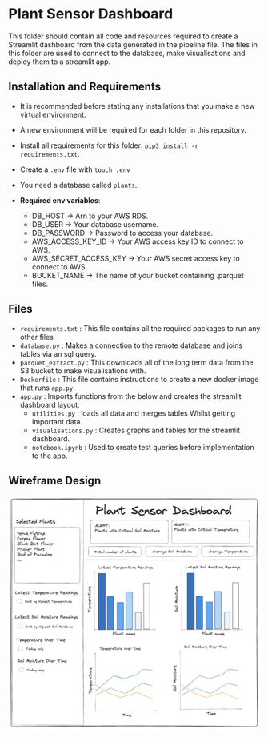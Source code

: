 # Plant Sensor Dashboard

This folder should contain all code and resources required to create a Streamlit dashboard from the data generated in the pipeline file.
The files in this folder are used to connect to the database, make visualisations and deploy them to a streamlit app. 

## Installation and Requirements

- It is recommended before stating any installations that you make a new virtual environment. 
- A new environment will be required for each folder in this repository.

- Install all requirements for this folder: `pip3 install -r requirements.txt`.

- Create a `.env` file with `touch .env`
- You need a database called `plants`.

- **Required env variables**: 
    - DB_HOST               -> Arn to your AWS RDS.
    - DB_USER               -> Your database username.
    - DB_PASSWORD           -> Password to access your database.
    - AWS_ACCESS_KEY_ID     -> Your AWS access key ID to connect to AWS.
    - AWS_SECRET_ACCESS_KEY -> Your AWS secret access key to connect to AWS.
    - BUCKET_NAME           -> The name of your bucket containing .parquet files.

## Files 

- `requirements.txt` : This file contains all the required packages to run any other files
- `database.py` : Makes a connection to the remote database and joins tables via an sql query. 
- `parquet_extract.py` : This downloads all of the long term data from the S3 bucket to make visualisations with.
- `Dockerfile` : This file contains instructions to create a new docker image that runs `app.py`.
- `app.py` : Imports functions from the below and creates the streamlit dashboard layout.    
  - `utilities.py` : loads all data and merges tables Whilst getting important data.
  - `visualisations.py` : Creates graphs and tables for the streamlit dashboard.
  - `notebook.ipynb` : Used to create test queries before implementation to the app. 

## Wireframe Design 

![Dashboard design](./../images/Wireframe_dashboard.png)

